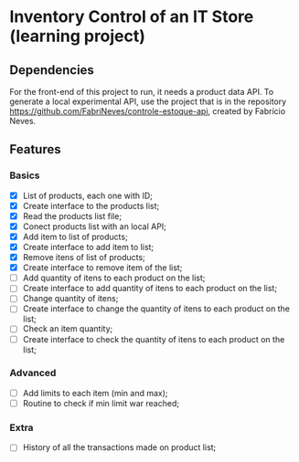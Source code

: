 # Inventory Control of an IT Store (learning project)

## Dependencies

For the front-end of this project to run, it needs a product data API. To generate a local experimental API, use the project that is in the repository https://github.com/FabriNeves/controle-estoque-api, created by Fabrício Neves.

## Features

### Basics

- [x] List of products, each one with ID;
- [x] Create interface to the products list;
- [x] Read the products list file;
- [x] Conect products list with an local API;
- [x] Add item to list of products;
- [x] Create interface to add item to list;
- [x] Remove itens of list of products;
- [x] Create interface to remove item of the list;
- [ ] Add quantity of itens to each product on the list;
- [ ] Create interface to add quantity of itens to each product on the list;
- [ ] Change quantity of itens;
- [ ] Create interface to change the quantity of itens to each product on the list;
- [ ] Check an item quantity;
- [ ] Create interface to check the quantity of itens to each product on the list;

### Advanced

- [ ] Add limits to each item (min and max);
- [ ] Routine to check if min limit war reached;

### Extra

- [ ] History of all the transactions made on product list;
